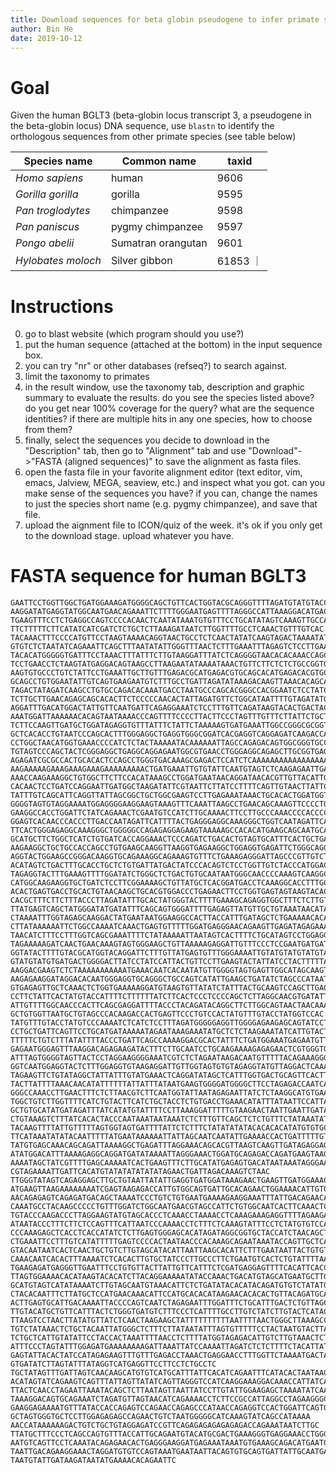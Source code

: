 ```yaml
---
title: Download sequences for beta globin pseudogene to infer primate species phylogeny
author: Bin He
date: 2019-10-12
---
```


# Goal
Given the human BGLT3 (beta-globin locus transcript 3, a pseudogene in the beta-globin locus) DNA sequence, use `blastn` to identify the orthologous sequences from other primate species (see table below)

| Species name | Common name | taxid |
|--------------|-------------|-------|
| _Homo sapiens_ | human | 9606 |
| _Gorilla gorilla_ | gorilla | 9595 |
| _Pan troglodytes_ | chimpanzee | 9598 |
| _Pan paniscus_ | pygmy chimpanzee | 9597 |
| _Pongo abelii_ | Sumatran orangutan | 9601 |
| _Hylobates moloch_ | Silver gibbon | 61853 ｜

# Instructions

0. go to blast website (which program should you use?)
1. put the human sequence (attached at the bottom) in the input sequence box.
2. you can try "nr" or other databases (refseq?) to search against.
3. limit the taxonomy to primates
4. in the result window, use the taxonomy tab, description and graphic summary to evaluate the results. do you see the species listed above? do you get near 100% coverage for the query? what are the sequence identities? if there are multiple hits in any one species, how to choose from them?
5. finally, select the sequences you decide to download in the "Description" tab, then go to "Alignment" tab and use "Download"->"FASTA (aligned sequences)" to save the alignment as fasta files.
6. open the fasta file in your favorite alignment editor (text editor, vim, emacs, Jalview, MEGA, seaview, etc.) and inspect what you got. can you make sense of the sequences you have? if you can, change the names to just the species short name (e.g. pygmy chimpanzee), and save that file.
7. upload the aignment file to ICON/quiz of the week. it's ok if you only get to the download stage. upload whatever you have.

# FASTA sequence for human BGLT3
```fasta
GAATTCCTGGTTGGCTGATGGAAAGATGGGGCAGCTGTTCACTGGTACGCAGGGTTTTAGATGTATGTACCT
AAGGATATGAGGTATGGCAATGAACAGAAATTCTTTTGGGAATGAGTTTTAGGGCCATTAAAGGACATGACC
TGAAGTTTCCTCTGAGGCCAGTCCCCACAACTCAATATAAATGTGTTTCCTGCATATAGTCAAAGTTGCCAC
TTCTTTTTCTTCATATCATCGATCTCTGCTCTTAAAGATAATCTTGGTTTTGCCTCAAACTGTTTGTCAC
TACAAACTTTCCCCATGTTCCTAAGTAAAACAGGTAACTGCCTCTCAACTATATCAAGTAGACTAAAATATT
GTGTCTCTAATATCAGAAATTCAGCTTTAATATATTGGGTTTAACTCTTTGAAATTTAGAGTCTCCTTGAAA
TACACATGGGGGTGATTTCCTAAACTTTATTTCTTGTAAGGATTTATCTCAGGGGTAACACACAAACCAGCA
TCCTGAACCTCTAAGTATGAGGACAGTAAGCCTTAAGAATATAAAATAAACTGTTCTTCTCTCTGCCGGTGG
AAGTGTGCCCTGTCTATTCCTGAAATTGCTTGTTTGAGACGCATGAGACGTGCAGCACATGAGACACGTGCA
GCAGCCTGTGGAATATTGTCAGTGAAGAATGTCTTTGCCTGATTAGATATAAAGACAAGTTAAACACAGCAT
TAGACTATAGATCAAGCCTGTGCCAGACACAAATGACCTAATGCCCAGCACGGGCCACGGAATCTCCTATCC
TCTTGCTTGAACAGAGCAGCACACTTCTCCCCCAACACTATTAGATGTTCTGGCATAATTTTGTAGATATGT
AGGATTTGACATGGACTATTGTTCAATGATTCAGAGGAAATCTCCTTTGTTCAGATAAGTACACTGACTACT
AAATGGATTAAAAAACACAGTAATAAAACCCAGTTTTCCCCTTACTTCCCTAGTTTGTTTCTTATTCTGCTT
TCTTCCAAGTTGATGCTGGATAGAGGTGTTTATTTCTATTCTAAAAAGTGATGAAATTGGCCGGGCGCGGTG
GCTCACACCTGTAATCCCAGCACTTTGGGAGGCTGAGGTGGGCGGATCACGAGGTCAGGAGATCAAGACCAT
CCTGGCTAACATGGTGAAACCCCATCTCTACTAAAAATACAAAAAATTAGCCAGAGACAGTGGCGGGTGCC
TGTAGTCCCAGCTACTCGGGAGGCTGAGGCAGGAGAATGGCGTGAACCTGGGAGGCAGAGCTTGCGGTGAGC
AGAGATCGCGCCACTGCACACTCCAGCCTGGGTGACAAAGCGAGACTCCATCTCAAAAAAAAAAAAAAAAAA
AAGAAAAAGAAAGAAAGAAAGAAAAAAAAACTGATGAAATTGTGTATTCAATGTAGTCTCAAGAGAATTGA
AAACCAAGAAAGGCTGTGGCTTCTTCCACATAAAGCCTGGATGAATAACAGGATAACACGTTGTTACATTGT
CACAACTCCTGATCCAGGAATTGATGGCTAAGATATTCGTAATTCTTATCCTTTTCAGTTGTAACTTATTCC
TATTTGTCAGCATTCAGGTTATTAGCGGCTGCTGGCGAAGTCCTTGAGAAATAAACTGCACACTGGATGGTG
GGGGTAGTGTAGGAAAATGGAGGGGAAGGAAGTAAAGTTTCAAATTAAGCCTGAACAGCAAAGTTCCCCTGA
GAAGGCCACCTGGATTCTATCAGAAACTCGAATGTCCATCTTGCAAAACTTCCTTGCCCAAACCCCACCCCT
GGAGTCACAACCCACCCTTGACCAATAGATTCATTTTACTGAGGGAGGCAAAGGGCTGGTCAATAGATTCAT
TTCACTGGGAGAGGCAAAGGGCTGGGGGCCAGAGAGGAGAAGTAAAAAGCCACACATGAAGCAGCAATGCAG
GCATGCTTCTGGCTCATCTGTGATCACCAGGAAACTCCCAGATCTGACACTGTAGTGCATTTCACTGCTGAC
AAGAAGGCTGCTGCCACCAGCCTGTGAAGCAAGGTTAAGGTGAGAAGGCTGGAGGTGAGATTCTGGGCAGGT
AGGTACTGGAAGCCGGGACAAGGTGCAGAAAGGCAGAAAGTGTTTCTGAAAGAGGGATTAGCCCGTTGTCTT
ACATAGTCTGACTTTGCACCTGCTCTGTGATTATGACTATCCCACAGTCTCCTGGTTGTCTACCCATGGACC
TAGAGGTACTTTGAAAGTTTTGGATATCTGGGCTCTGACTGTGCAATAATGGGCAACCCCAAAGTCAAGGCA
CATGGCAAGAAGGTGCTGATCTCCTTCGGAAAAGCTGTTATGCTCACGGATGACCTCAAAGGCACCTTTGCT
ACACTGAGTGACCTGCACTGTAACAAGCTGCACGTGGACCCTGAGAACTTCCTGGTGAGTAGTAAGTACACT
CACGCTTTCTTCTTTACCCTTAGATATTTGCACTATGGGTACTTTTGAAAGCAGAGGTGGCTTTCTCTTGTG
TTATGAGTCAGCTATGGGATATGATATTTCAGCAGTGGGATTTTGAGAGTTATGTTGCTGTAAATAACATAA
CTAAAATTTGGTAGAGCAAGGACTATGAATAATGGAAGGCCACTTACCATTTGATAGCTCTGAAAAACACAT
CTTATAAAAAATTCTGGCCAAAATCAAACTGAGTGTTTTTGGATGAGGGAACAGAAGTTGAGATAGAGAAAA
TAACATCTTTCCTTTGGTCAGCGAAATTTTCTATAAAAATTAATAGTCACTTTTCTGCATAGTCCTGGAGGT
TAGAAAAAGATCAACTGAACAAAGTAGTGGGAAGCTGTTAAAAAGAGGATTGTTTCCCTCCGAATGATGAT
GGTATACTTTTGTACGCATGGTACAGGATTCTTTGTTATGAGTGTTTGGGAAAATTGTATGTATGTATGTAT
GTATGTATGTGATGACTGGGGACTTATCCTATCCATTACTGTTCCTTGAAGTACTATTATCCTACTTTTTAA
AAGGACGAAGTCTCTAAAAAAAAAAATGAAACAATCACAATATGTTGGGGTAGTGAGTTGGCATAGCAAGT
AAGAGAAGGATAGGACACAATGGGAGGTGCAGGGCTGCCAGTCATATTGAAGCTGATATCTAGCCCATAATG
GTGAGAGTTGCTCAAACTCTGGTGAAAAAGGATGTAAGTGTTATATCTATTTACTGCAAGTCCAGCTTGAGG
CCTTCTATTCACTATGTACCATTTTCTTTTTTATCTTCACTCCCTCCCCAGCTCTTAGGCAACGTGATATTG
ATTGTTTTGGCAACCCACTTCAGCGAGGATTTTACCCTACAGATACAGGCTTCTTGGCAGTAACTAACAAAT
GCTGTGGTTAATGCTGTAGCCCACAAGACCACTGAGTTCCCTGTCCACTATGTTTGTACCTATGGTCCAC
TATGTTTGTACCTATGTCCCAAAATCTCATCTCCTTTAGATGGGGGAGGTTGGGGAGAAGAGCAGTATCCTG
CCTGCTGATTCAGTTCCTGCATGATAAAAATAGAATAAAGAAATATGCTCTCTAAGAAATATCATTGTACTC
TTTTTCTGTCTTTATATTTTACCCTGATTCAGCCAAAAGGACGCACTATTTCTGATGGAAATGAGAATGTTG
GAGAATGGGAGTTTAAGGACAGAGAAGATACTTTCTTGCAATCCTGCAAGAAAAGAGAGAACTCGTGGGTGG
ATTTAGTGGGGTAGTTACTCCTAGGAAGGGGAAATCGTCTCTAGAATAAGACAATGTTTTTACAGAAAGGGA
GGTCAATGGAGGTACTCTTTGGAGGTGTAAGAGGATTGTTGGTAGTGTGTAGAGGTATGTTAGGACTCAAAT
TAGAAGTTCTGTATAGGCTATTATTTGTATGAAACTCAGGATATAGCTCATTTGGTGACTGCAGTTCACTTC
TACTTATTTTAAACAACATATTTTTTATTATTTATAATGAAGTGGGGATGGGGCTTCCTAGAGACCAATCAA
GGGCCAAACCTTGAACTTTCTCTTAACGTCTTCAATGGTATTAATAGAGAATTATCTCTAAGGCATGTGAAC
TGGCTGTCTTGGTTTTCATCTGTACTTCATCTGCTACCTCTGTGACCTGAAACATATTTATAATTCCATTAA
GCTGTGCATATGATAGATTTATCATATGTATTTTCCTTAAAGGATTTTTGTAAGAACTAATTGAATTGATAC
CTGTAAAGTCTTTATCACACTACCCAATAAATAATAAATCTCTTTGTTCAGCTCTCTGTTTCTATAAATATG
TACAAGTTTTATTGTTTTTAGTGGTAGTGATTTTATTCTCTTTCTATATATATACACACACATATGTGTGCA
TTCATAAATATATACAATTTTTATGAATAAAAAATTATTAGCAATCAATATTGAAAACCACTGATTTTTGTT
TATGTGAGCAAACAGCAGATTAAAAGGCTGAGATTTAGGAAACAGCACGTTAAGTCAAGTTGATAGAGGAGA
ATATGGACATTTAAAAGAGGCAGGATGATATAAAATTAGGGAAACTGGATGCAGAGACCAGATGAAGTAAGA
AAAATAGCTATCGTTTTGAGCAAAAATCACTGAAGTTTCTTGCATATGAGAGTGACATAATAAATAGGGAAA
CGTAGAAAATTGATTCACATGTATATATATATATAGAACTGATTAGACAAAGTCTAAC
TTGGGTATAGTCAGAGGAGCTTGCTGTAATTATATTGAGGTGATGGATAAAGAACTGAAGTTGATGGAAACA
ATGAAGTTAAGAAAAAAAATCGAGTAAGAGACCATTGTGGCAGTGATTGCACAGAACTGGAAAACATTGTGA
AACAGAGAGTCAGAGATGACAGCTAAAATCCCTGTCTGTGAATGAAAAGAAGGAAATTTATTGACAGAACAG
CAAATGCCTACAAGCCCCCTGTTTGGATCTGGCAATGAACGTAGCCATTCTGTGGCAATCACTTCAAACTCC
TGTACCCAAGACCCTTAGGAAGTATGTAGCACCCTCAAACCTAAAACCTCAAAGAAAGAGGTTTTAGAAGAT
ATAATACCCTTTCTTCTCCAGTTTCATTAATCCCAAAACCTCTTTCTCAAAGTATTTCCTCTATGTGTCCAC
CCCAAAGAGCTCACCTCACCATATCTCTTGAGTGGGAGCACATAGATAGGCGGTGCTACCATCTAACAGCTT
CTGAAATTCCTTTGTCATATTTTTGAGTCCCCACTAATAACCCACAAAGCAGAATAAATACCAGTTGCTCAT
GTACAATAATCACTCAACTGCTGTCTTGTAGCATACATTAATTAAGCACATTCTTTGAATAATTACTGTGTC
CAAACAATCACACTTTAAAATCTCACACTTGTGCTATCCCTTGCCCTTCTGAATGTCACTCTGTATTTTAAA
TGAAGAGATGAGGGTTGAATTTCCTGTGTTACTTATTGTTCATTTCTCGATGAGGAGTTTTCACATTCACCT
TTAGTGGAAAACACATAAGTACACATCTTACAGGAAAAATATACCAAACTGACATGTAGCATGAATGCTTGT
GCATGTAGTCATATAAAATCTTGTAGCAATGTAAACATTCTCTGATATACACATACAGATGTGTCTATATGT
CTACACAATTTCTTATGCTCCATGAACAAACATTCCATGCACACATAAGAACACACACTGTTACAGATGCAT
ACTTGAGTGCATTGACAAAATTACCCCAGTCAATCTAGAGAATTTGGATTTCTGCATTTGACTCTGTTAGCT
TTGTACATGCTGTTCATTTACTCTGGGTGATGTCTTTCCCTCATTTTGCCTTGTCTATCTTGTACTCATACT
TTAAGTCCTAACTTATATGTTATCTCAACTAAGAAGCTATTTTTTTTTTAATTTTAACTGGGCTTAAAGCCC
TGTCTATAAACTCTGCTACAATTATGGGCTCTTTCTTATAATATTTAGTGTTTTTCCTACTAATGTACTTAA
TCTGCTCATTGTATATTCCTACCACTAAATTTTAACCTCTTTTATGGTAGAGACATTGTCTTGTAAACTCTT
ATTTCCCTAGTATTTGGAGATGAAAAAAAAGATTAAATTATCCAAAATTAGATCTCTCTTTTCTACATTAT
GAGTATTACACTATCCATAGAGAAGTTTGTTTGAGACCTAAACTGAGGAACCTTTGGTTCTAAAATGACTAT
GTGATATCTTAGTATTTATAGGTCATGAGGTTCCTTCCTCTGCCTC
TGCTATAGTTTGATTAGTCAACAAGCATGTGTCATGCATTTATTCACATCAGAATTTCATACACTAATAAG
ACATAGTATCAGAAGTCAGTTTATTAGTTATATCAGTTAGGGTCCATCAAGGAAAGGACAAACCATTATCAG
TTACTCAACCTAGAATTAAATACAGCTCTTAATAGTTAATTATCCTTGTATTGGAAGAGCTAAAATATCAAA
TAAAGGACAGTGCAGAAATCTAGATGTTAGTAACATCAGAAAACCTCTTCCGCCATTAGGCCTAGAAGGGCA
GAAGGAGAAAATGTTTATACCACCAGAGTCCAGAACCAGAGCCCATAACCAGAGGTCCACTGGATTCAGTGA
GCTAGTGGGTGCTCCTTGGAGAGAGCCAGAACTGTCTAATGGGGGCATCAAAGTATCAGCCATAAAA
AACCATAAAAAAGACTGTCTGCTGTAGGAGATCCGTTCAGAGAGAGAGAGAGACCAGAAATAATCTTGC
TTATGCTTTCCCTCAGCCAGTGTTTACCATTGCAGAATGTACATGCGACTGAAAGGGTGAGGAAACCTGGGA
AATGTCAGTTCCTCAAATACAGAGAACACTGAGGGAAGGATGAGAAATAAATGTGAAAGCAGACATGAATGG
TAATTGACAGAAGGAAACTAGGATGTGTCCAGTAAATGAATAATTACAGTGTGCAGTGATTATTGCAATGAT
TAATGTATTGATAAGATAATATGAAAACACAGAATTC
```
